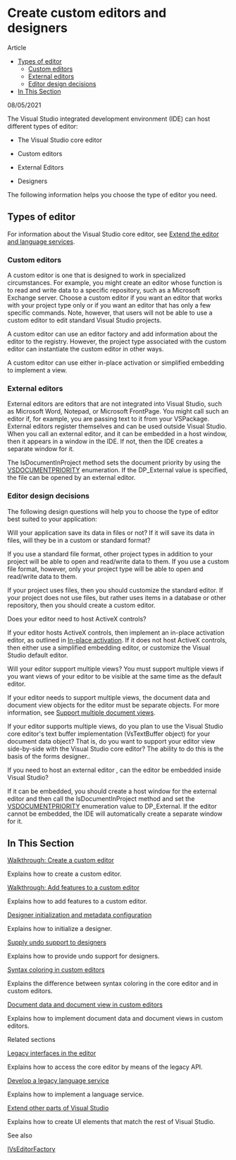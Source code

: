 # Create custom editors and designers

Article

<!--Start-Of-TOC-->
   - [Types of editor](#Types-of-editor)
      - [Custom editors](#Custom-editors)
      - [External editors](#External-editors)
      - [Editor design decisions](#Editor-design-decisions)
   - [In This Section](#In-This-Section)
<!--End-Of-TOC-->


08/05/2021

The Visual Studio integrated development environment (IDE) can host different
types of editor:

-   The Visual Studio core editor

-   Custom editors

-   External Editors

-   Designers

The following information helps you choose the type of editor you need.

## Types of editor

For information about the Visual Studio core editor, see [Extend the editor and
language
services](https://docs.microsoft.com/en-us/visualstudio/extensibility/extending-the-editor-and-language-services?view=vs-2022).

### Custom editors

A custom editor is one that is designed to work in specialized circumstances.
For example, you might create an editor whose function is to read and write data
to a specific repository, such as a Microsoft Exchange server. Choose a custom
editor if you want an editor that works with your project type only or if you
want an editor that has only a few specific commands. Note, however, that users
will not be able to use a custom editor to edit standard Visual Studio projects.

A custom editor can use an editor factory and add information about the editor
to the registry. However, the project type associated with the custom editor can
instantiate the custom editor in other ways.

A custom editor can use either in-place activation or simplified embedding to
implement a view.

### External editors

External editors are editors that are not integrated into Visual Studio, such as
Microsoft Word, Notepad, or Microsoft FrontPage. You might call such an editor
if, for example, you are passing text to it from your VSPackage. External
editors register themselves and can be used outside Visual Studio. When you call
an external editor, and it can be embedded in a host window, then it appears in
a window in the IDE. If not, then the IDE creates a separate window for it.

The IsDocumentInProject method sets the document priority by using the
[VSDOCUMENTPRIORITY](https://docs.microsoft.com/en-us/dotnet/api/microsoft.visualstudio.shell.interop.vsdocumentpriority)
enumeration. If the DP_External value is specified, the file can be opened by an
external editor.

### Editor design decisions

The following design questions will help you to choose the type of editor best
suited to your application:

Will your application save its data in files or not? If it will save its data in
files, will they be in a custom or standard format?

If you use a standard file format, other project types in addition to your
project will be able to open and read/write data to them. If you use a custom
file format, however, only your project type will be able to open and read/write
data to them.

If your project uses files, then you should customize the standard editor. If
your project does not use files, but rather uses items in a database or other
repository, then you should create a custom editor.

Does your editor need to host ActiveX controls?

If your editor hosts ActiveX controls, then implement an in-place activation
editor, as outlined in [In-place
activation](https://docs.microsoft.com/en-us/previous-versions/visualstudio/visual-studio-2015/misc/in-place-activation?preserve-view=true&view=vs-2015).
If it does not host ActiveX controls, then either use a simplified embedding
editor, or customize the Visual Studio default editor.

Will your editor support multiple views? You must support multiple views if you
want views of your editor to be visible at the same time as the default editor.

If your editor needs to support multiple views, the document data and document
view objects for the editor must be separate objects. For more information, see
[Support multiple document
views](https://docs.microsoft.com/en-us/visualstudio/extensibility/supporting-multiple-document-views?view=vs-2022).

If your editor supports multiple views, do you plan to use the Visual Studio
core editor's text buffer implementation (VsTextBuffer object) for your document
data object? That is, do you want to support your editor view side-by-side with
the Visual Studio core editor? The ability to do this is the basis of the forms
designer..

If you need to host an external editor , can the editor be embedded inside
Visual Studio?

If it can be embedded, you should create a host window for the external editor
and then call the IsDocumentInProject method and set the
[VSDOCUMENTPRIORITY](https://docs.microsoft.com/en-us/dotnet/api/microsoft.visualstudio.shell.interop.vsdocumentpriority)
enumeration value to DP_External. If the editor cannot be embedded, the IDE will
automatically create a separate window for it.

## In This Section

[Walkthrough: Create a custom
editor](https://docs.microsoft.com/en-us/visualstudio/extensibility/walkthrough-creating-a-custom-editor?view=vs-2022)

Explains how to create a custom editor.

[Walkthrough: Add features to a custom
editor](https://docs.microsoft.com/en-us/visualstudio/extensibility/walkthrough-adding-features-to-a-custom-editor?view=vs-2022)

Explains how to add features to a custom editor.

[Designer initialization and metadata
configuration](https://docs.microsoft.com/en-us/visualstudio/extensibility/designer-initialization-and-metadata-configuration?view=vs-2022)

Explains how to initialize a designer.

[Supply undo support to
designers](https://docs.microsoft.com/en-us/visualstudio/extensibility/supplying-undo-support-to-designers?view=vs-2022)

Explains how to provide undo support for designers.

[Syntax coloring in custom
editors](https://docs.microsoft.com/en-us/visualstudio/extensibility/syntax-coloring-in-custom-editors?view=vs-2022)

Explains the difference between syntax coloring in the core editor and in custom
editors.

[Document data and document view in custom
editors](https://docs.microsoft.com/en-us/visualstudio/extensibility/document-data-and-document-view-in-custom-editors?view=vs-2022)

Explains how to implement document data and document views in custom editors.

Related sections

[Legacy interfaces in the
editor](https://docs.microsoft.com/en-us/previous-versions/visualstudio/visual-studio-2015/extensibility/legacy-interfaces-in-the-editor?preserve-view=true&view=vs-2015)

Explains how to access the core editor by means of the legacy API.

[Develop a legacy language
service](https://docs.microsoft.com/en-us/visualstudio/extensibility/internals/developing-a-legacy-language-service?view=vs-2022)

Explains how to implement a language service.

[Extend other parts of Visual
Studio](https://docs.microsoft.com/en-us/visualstudio/extensibility/extending-other-parts-of-visual-studio?view=vs-2022)

Explains how to create UI elements that match the rest of Visual Studio.

See also

[IVsEditorFactory](https://docs.microsoft.com/en-us/dotnet/api/microsoft.visualstudio.shell.interop.ivseditorfactory)
